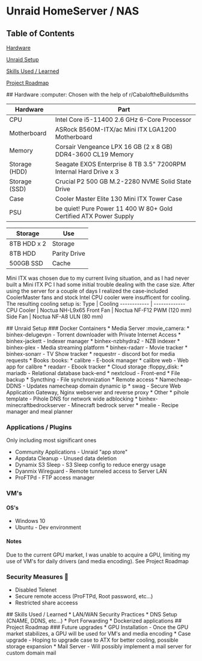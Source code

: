 # Unraid HomeServer / NAS
## Table of Contents
[Hardware](#Hardware)

[Unraid Setup](#Setup)

[Skills Used / Learned](#Skills)

[Project Roadmap](#Roadmap)

<a name="Hardware"/>
## Hardware :computer:
Chosen with the help of r/CabaloftheBuildsmiths

Hardware | Part
------------ | -------------
CPU | Intel Core i5-11400 2.6 GHz 6-Core Processor
Motherboard | ASRock B560M-ITX/ac Mini ITX LGA1200 Motherboard
Memory | Corsair Vengeance LPX 16 GB (2 x 8 GB) DDR4-3600 CL19 Memory
Storage (HDD) | Seagate EXOS Enterprise 8 TB 3.5" 7200RPM Internal Hard Drive x 3
Storage (SSD) | Crucial P2 500 GB M.2-2280 NVME Solid State Drive
Case | Cooler Master Elite 130 Mini ITX Tower Case
PSU | be quiet! Pure Power 11 400 W 80+ Gold Certified ATX Power Supply

Storage | Use |
------------ | -------------
8TB HDD x 2 | Storage
8TB HDD | Parity Drive
500GB SSD | Cache

Mini ITX was chosen due to my current living situation, and as I had never built a Mini ITX PC I had some initial trouble dealing with the case size.
After using the server for a couple of days I realized the case-included CoolerMaster fans and stock Intel CPU cooler were insufficent for cooling.
The resulting cooling setup is:
Type | Cooling
------------ | -------------
CPU Cooler | Noctua NH-L9x65 
Front Fan | Noctua NF-F12 PWM (120 mm)
Side Fan | Noctua NF-A8 ULN (80 mm)

<a name="Setup"/>
## Unraid Setup
### Docker Containers
* Media Server :movie_camera:
  * binhex-delugevpn - Torrent downloader with Private Internet Access
  * binhex-jackett - Indexer manager
  * binhex-nzbhydra2 - NZB indexer
  * binhex-plex - Media streaming platform
  * binhex-radarr - Movie tracker
  * binhex-sonarr - TV Show tracker
  * requestrr - discord bot for media requests
* Books :books:
  * calibre -  E-book manager
  * calibre web - Web app for calibre
  * readarr - Ebook tracker
* Cloud storage :floppy_disk:
  * mariadb - Relational database back-end
  * nextcloud - Front-end
* File backup
  * Syncthing - File synchronization
* Remote access
  * Namecheap-DDNS - Updates namecheap domain dynamic ip
  * swag - Secure Web Application Gateway, Nginx webserver and reverse proxy
* Other
  * pihole template - Pihole DNS for network wide adblocking
  * binhex-minecraftbedrockserver - Minecraft bedrock server
  * mealie - Recipe manager and meal planner

### Applications / Plugins
Only including most significant ones
* Community Applications - Unraid "app store"
* Appdata Cleanup - Unused data deletion
* Dynamix S3 Sleep - S3 Sleep config to reduce energy usage
* Dyanmix Wireguard - Remote tunneled access to Server LAN
* ProFTPd - FTP access manager

### VM's
#### OS's
* Windows 10
* Ubuntu - Dev environment
#### Notes
Due to the current GPU market, I was unable to acquire a GPU, limiting my use of VM's for daily drivers (and media encoding).
See Project Roadmap

### Security Measures :closed_lock_with_key:
* Disabled Telenet
* Secure remote access (ProFTPd, Root password, etc...)
* Restricted share acceess

<a name="Skills"/>
## Skills Used / Learned
* LAN/WAN Security Practices
* DNS Setup (CNAME, DDNS, etc...)
* Port Forwarding
* Dockerized applications

<a name="Roadmap"/>
## Project Roadmap
### Future upgrades
* GPU Installation - Once the GPU market stabilizes, a GPU will be used for VM's and media encoding
* Case upgrade - Hoping to upgrade case to ATX for better cooling, possible storage expansion
* Mail Server - Will possibly implement a mail server for custom domain mail
